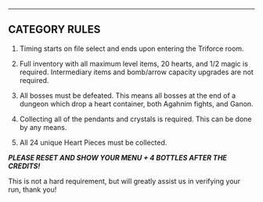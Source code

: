 ---

## CATEGORY RULES

1. Timing starts on file select and ends upon entering the Triforce room.

2. Full inventory with all maximum level items, 20 hearts, and 1/2 magic is required. Intermediary items and bomb/arrow capacity upgrades are not required.

3. All bosses must be defeated. This means all bosses at the end of a dungeon which drop a heart container, both Agahnim fights, and Ganon.

4. Collecting all of the pendants and crystals is required. This can be done by any means.

5. All 24 unique Heart Pieces must be collected.

**_PLEASE RESET AND SHOW YOUR MENU + 4 BOTTLES AFTER THE CREDITS!_**

This is not a hard requirement, but will greatly assist us in verifying your run, thank you!
